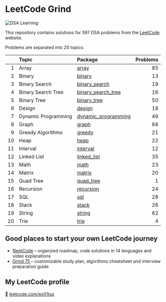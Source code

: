 # LeetCode Grind

![DSA Learning](https://img.shields.io/badge/DSA-Learning-blue?style=for-the-badge&logo=leetcode)

This repository contains solutions for 597 DSA problems from the [LeetCode](https://leetcode.com/)
website.

Problems are separated into 20 topics:

|    | Topic               | Package                                        | Problems |
|---:|:--------------------|:-----------------------------------------------|---------:|
|  1 | Array               | [array](src/array)                             |       85 |
|  2 | Binary              | [binary](src/binary)                           |       13 |
|  3 | Binary Search       | [binary_search](src/binary_search)             |       19 |
|  4 | Binary Search Tree  | [binary_search_tree](src/binary_search_tree)   |       16 |
|  5 | Binary Tree         | [binary_tree](src/binary_tree)                 |       50 |
|  6 | Design              | [design](src/design)                           |       18 |
|  7 | Dynamic Programming | [dynamic_programming](src/dynamic_programming) |       49 |
|  8 | Graph               | [graph](src/graph)                             |       68 |
|  9 | Greedy Algorithms   | [greedy](src/greedy)                           |       21 |
| 10 | Heap                | [heap](src/heap)                               |       22 |
| 11 | Interval            | [interval](src/interval)                       |       12 |
| 12 | Linked List         | [linked_list](src/linked_list)                 |       35 |
| 13 | Math                | [math](src/math)                               |       23 |
| 14 | Matrix              | [matrix](src/matrix)                           |       20 |
| 15 | Quad Tree           | [quad_tree](src/quad_tree)                     |        1 |
| 16 | Recursion           | [recursion](src/recursion)                     |       24 |
| 17 | SQL                 | [sql](src/sql)                                 |       28 |
| 18 | Stack               | [stack](src/stack)                             |       26 |
| 19 | String              | [string](src/string)                           |       62 |
| 20 | Trie                | [trie](src/trie)                               |        4 |

## Good places to start your own LeetCode journey

- [NeetCode](https://neetcode.io/) – organized roadmap, code solutions in 14 languages and video explanations
- [Grind 75](https://www.techinterviewhandbook.org/grind75) – customizable study plan, algorithms cheatsheet and
  interview preparation guide

## My LeetCode profile

🚀 [leetcode.com/ex01tus](https://leetcode.com/ex01tus)
